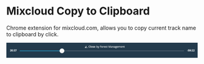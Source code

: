 # Mixcloud Copy to Clipboard

Chrome extension for mixcloud.com, allows you to copy current track name to clipboard by click.

![](demo-player.png)
